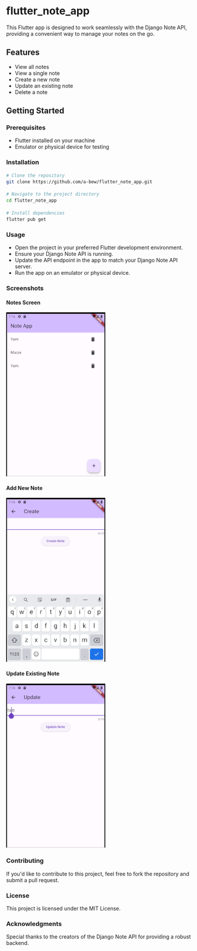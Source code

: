 # flutter_note_app

This Flutter app is designed to work seamlessly with the Django Note API, providing a convenient way to manage your notes on the go.

## Features

- View all notes
- View a single note
- Create a new note
- Update an existing note
- Delete a note

## Getting Started

### Prerequisites

- Flutter installed on your machine
- Emulator or physical device for testing

### Installation

```bash
# Clone the repository
git clone https://github.com/a-bew/flutter_note_app.git

# Navigate to the project directory
cd flutter_note_app

# Install dependencies
flutter pub get
```

### Usage
- Open the project in your preferred Flutter development environment.
- Ensure your Django Note API is running.
- Update the API endpoint in the app to match your Django Note API server.
- Run the app on an emulator or physical device.

### Screenshots
#### Notes Screen
![Home Screen](screenshots/home-screen.png)
#### Add New Note
![Create Screen](screenshots/create-note.png)
#### Update Existing Note
![Update Screen](screenshots/update-note.png)

### Contributing

If you'd like to contribute to this project, feel free to fork the repository and submit a pull request.

### License
This project is licensed under the MIT License.

### Acknowledgments
Special thanks to the creators of the Django Note API for providing a robust backend.